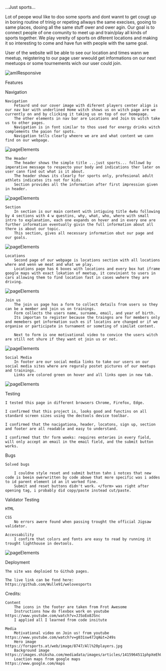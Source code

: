 ...Just sports...

Lot of peope woul like to doo some sports and dont wannt to get cougt up in boring routine of trinig or repeting allways the same execises, gooing to same places, dooing all the same stuff ower and ower agin.
Our goal is to connect people of one comunity to meet up and train/play all kinds of sports together. We play vereity of sports on diferent locations and making it so interesting to come and have fun with people with the same goal.

User of the website will be able to see our location and times wann we meetup, reigstering to our page user wwould get informations on our next meetuops or some tournements wich our user could join.

![amIResponsive](assets/images/amiresponsive.PNG)

Features

Navigation

    Navigation
        Fetaurd und our cover image with diferent players center align is our nav bar with underlined Home witch shows us on witch page are we currently on and by clicking it taking us on top of our homepage.
        The other elements in nav bar are Locations and Join Us witch take us to other pages.
        Navigation is in font similar to thos used for energy drinks witch complements the paion for spots.
        Navigation tells clearly wheere we are and what content we cann find on our webpage.

![pageElements](assets/images/navbar.PNG) 

    The Header
        The header shows the simple title ...just sports... followd by imperative message to respecto your body and indications ther later on user cann find out what is it about.
        The header shows its clearly for sports only, profesional adult athlets indicates its not for kids.
        Section provides all the information after first impression given in header.

![pageElements](assets/images/header.PNG)

    Section
        In section is our main content with intiguing title 4w4u following by 4 sections with 4 w questins, why, what, who, where with small intro to explanation, each one expands on hover and in every one are further information eventually givin the full information about all there is about our topic.
        This section, gives all necessary information obut our page and our goals.

![pageElements](assets/images/section.PNG)     

    Locations
        Second page of our webpage is locations section with all locations where and wenn we meat and what we play.
        Locations page has 6 boxes with locations and every box hat iframe google maps with exact lokation of meetup, it convinient to users in cars allowing them to find location fast in cases wwhere they are driving.

![pageElements](assets/images/locations.PNG)

    Join us
        The join us page has a form to collect details from users so they can be a member and join us on trainings.
        Form collects the users name, surname, email, and year of birth.
        Its importan to register because the traingns are for members only and memebers get information such es if locatins are changed or if we organise or participate in turnament or someting of similat content.

        Next to form is one motivational video to convice the users witch are still not shure if they want ot join us or not.

![pageElements](assets/images/joinus.PNG)  

    Social Media
        In footer are our social media links to take our users on our social media sites where are reguraly postet pictures of our meetups and trainings.
        Links are colored green on hover and all links open in new tab.

![pageElements](assets/images/footer.PNG)   


Testing

    I tested this page in different browsers Chrome, Firefox, Edge.

    I confirmed that this project is, looks good and functins on all standard screen sizes using the dectools device toolbar.

    I confirmed that the nacigationa, header, locatons, sign up, section and footer are all readable and easy to understand.

    I confirmed that thr form woeks: requires enteries in every field, will only accept an email in the email field, and the submit button works.


Bugs

    Solved bugs

        I couldne style reset and submit button tahn i notces that new code is beein owerwritten by code abowe that more specific was i addes to id parent element id an it worked fine.
        Submit and reset buttons didn't work. </form> was right after opening tag, i probably did copy/paste instead cut/paste.


Validator Testing

    HTML
        
    CSS
        No errors awere found when passing trought the official Jigsaw validator.

    Accessability
        I confirm that colors and fonts are easy to read by running it trought lighthouse in devtools.

![pageElements](assets/images/peformance.PNG) 


Deployment

    The site was deploied to Github pages. 

    The live link can be fond here:  https://github.com/Wulle91/welovesports


Credits:

    Content
        The icons in the footer are taken from Frot Awesome
        Instructions how do flexbox work on youtube  https://www.youtube.com/watch?v=JJSoEo8JSnc
        I applied all I learned from code insitute

    Media
        Motivational video on Join us! from youtube     https://www.youtube.com/watch?v=g031sw47JqA&t=249s
        Hero image                                      https://forsports.at/web/image/8747/All%20players.jpg
        Background image                                https://images.shiksha.com/mediadata/images/articles/1415964511phpXeEhUM.jpeg 
        Loaction maps from google maps                  https://www.google.com/maps
